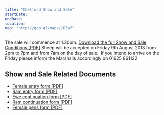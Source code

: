 ```yaml
---
title: "Chelford Show and Sale"
startDate:
endDate:
location:
map: "http://goo.gl/maps/iD5af"
---
```


The sale will commence at 1.30pm. [Download the full Show and Sale Conditions \[PDF\]](/uploads/2013/07/show-and-sale-conditions.pdf) Sheep will be accepted on Friday 9th August 2013 from 2pm to 7pm and from 7am on the day of sale.  If you intend to arrive on the Friday please inform the Marshalls accordingly on 01625 861122

## Show and Sale Related Documents




* [Female entry form \[PDF\]](/uploads/2013/07/female-entry-form.pdf)
* [Ram entry form \[PDF\]](/uploads/2013/07/ram-entry-form.pdf)
* [Ewe continuation form \[PDF\]](/uploads/2013/07/ewe-continuation-form.pdf)
* [Ram continuation form \[PDF\]](/uploads/2013/07/ram-continuation-form.pdf)
* [Female pens form \[PDF\]](/uploads/2013/07/female-pens.pdf)
